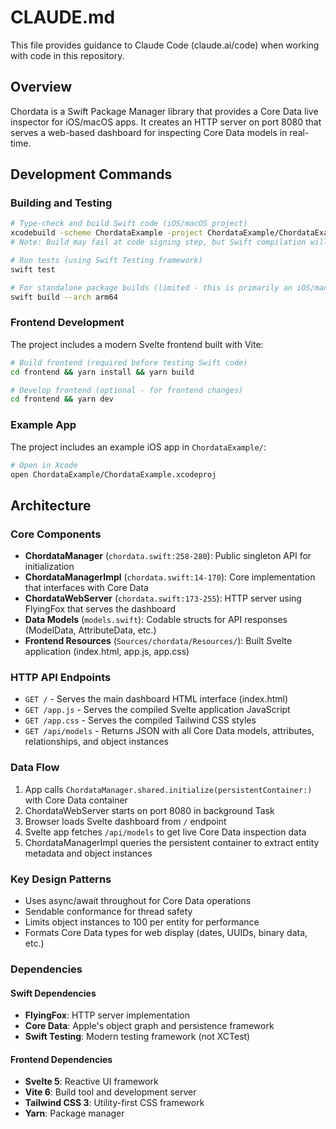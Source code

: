 # CLAUDE.md

This file provides guidance to Claude Code (claude.ai/code) when working with code in this repository.

## Overview

Chordata is a Swift Package Manager library that provides a Core Data live inspector for iOS/macOS apps. It creates an HTTP server on port 8080 that serves a web-based dashboard for inspecting Core Data models in real-time.

## Development Commands

### Building and Testing
```bash
# Type-check and build Swift code (iOS/macOS project)
xcodebuild -scheme ChordataExample -project ChordataExample/ChordataExample.xcodeproj -destination 'platform=iOS Simulator,name=iPhone 16,OS=18.4' build
# Note: Build may fail at code signing step, but Swift compilation will complete successfully

# Run tests (using Swift Testing framework)
swift test

# For standalone package builds (limited - this is primarily an iOS/macOS library):
swift build --arch arm64
```

### Frontend Development
The project includes a modern Svelte frontend built with Vite:
```bash
# Build frontend (required before testing Swift code)
cd frontend && yarn install && yarn build

# Develop frontend (optional - for frontend changes)
cd frontend && yarn dev
```

### Example App
The project includes an example iOS app in `ChordataExample/`:
```bash
# Open in Xcode
open ChordataExample/ChordataExample.xcodeproj
```

## Architecture

### Core Components

- **ChordataManager** (`chordata.swift:258-280`): Public singleton API for initialization
- **ChordataManagerImpl** (`chordata.swift:14-170`): Core implementation that interfaces with Core Data
- **ChordataWebServer** (`chordata.swift:173-255`): HTTP server using FlyingFox that serves the dashboard
- **Data Models** (`models.swift`): Codable structs for API responses (ModelData, AttributeData, etc.)
- **Frontend Resources** (`Sources/chordata/Resources/`): Built Svelte application (index.html, app.js, app.css)

### HTTP API Endpoints

- `GET /` - Serves the main dashboard HTML interface (index.html)
- `GET /app.js` - Serves the compiled Svelte application JavaScript
- `GET /app.css` - Serves the compiled Tailwind CSS styles
- `GET /api/models` - Returns JSON with all Core Data models, attributes, relationships, and object instances

### Data Flow

1. App calls `ChordataManager.shared.initialize(persistentContainer:)` with Core Data container
2. ChordataWebServer starts on port 8080 in background Task
3. Browser loads Svelte dashboard from `/` endpoint
4. Svelte app fetches `/api/models` to get live Core Data inspection data
5. ChordataManagerImpl queries the persistent container to extract entity metadata and object instances

### Key Design Patterns

- Uses async/await throughout for Core Data operations
- Sendable conformance for thread safety
- Limits object instances to 100 per entity for performance
- Formats Core Data types for web display (dates, UUIDs, binary data, etc.)

### Dependencies

#### Swift Dependencies
- **FlyingFox**: HTTP server implementation
- **Core Data**: Apple's object graph and persistence framework
- **Swift Testing**: Modern testing framework (not XCTest)

#### Frontend Dependencies
- **Svelte 5**: Reactive UI framework
- **Vite 6**: Build tool and development server
- **Tailwind CSS 3**: Utility-first CSS framework
- **Yarn**: Package manager